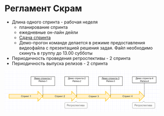 # Регламент Скрам

* Длина одного спринта - рабочая неделя
    * планирование спринта
	+ ежедневные он-лайн дейли
	+ [Сдача спринта](https://github.com/DobroFond05/Doc/blob/master/%D0%A0%D0%B5%D0%B3%D0%BB%D0%B0%D0%BC%D0%B5%D0%BD%D1%82%D1%8B/%D0%A0%D0%B5%D0%B3%D0%BB%D0%B0%D0%BC%D0%B5%D0%BD%D1%82%20%D1%81%D0%B4%D0%B0%D1%87%D0%B8%20%D1%81%D0%BF%D1%80%D0%B8%D0%BD%D1%82%D0%B0.md)
	+ Демо-прогон команде делается в режиме предоставления видеофайла с презентацией решения задая. Файл необходимо скинуть в группу до 13.00 субботы
* Периодичность проведения ретроспективы - 2 спринта
* Периодичность выпуска релизов - 2 спринта

![Диаграмма](Diagram%20scram.png)